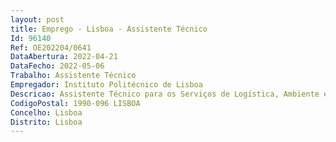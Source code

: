 ```yaml
--- 
layout: post
title: Emprego - Lisboa - Assistente Técnico
Id: 96140
Ref: OE202204/0641
DataAbertura: 2022-04-21
DataFecho: 2022-05-06
Trabalho: Assistente Técnico
Empregador: Instituto Politécnico de Lisboa
Descricao: Assistente Técnico para os Serviços de Logística, Ambiente e Segurança Apoio à manutenção e conservação do edifício e dos seus equipamentos Apoio logístico às atividades da Escola (aulas e eventos) Apoio à manutenção das condições ambientais e de higiene da Escola Apoio à manutenção das condições de segurança de pessoas, instalações e bens
CodigoPostal: 1990-096 LISBOA
Concelho: Lisboa
Distrito: Lisboa
--- 
```

